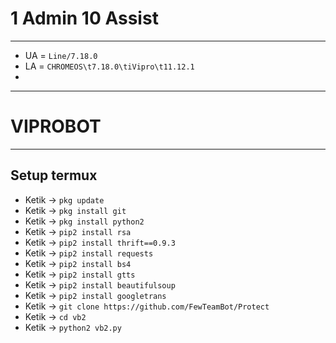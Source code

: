# 1 Admin 10 Assist 

------
- UA = `Line/7.18.0`
- LA = `CHROMEOS\t7.18.0\tiVipro\t11.12.1`
-
------

# VIPROBOT
----
Setup termux
----
- Ketik -> `pkg update`
- Ketik -> `pkg install git`
- Ketik -> `pkg install python2`
- Ketik -> `pip2 install rsa`
- Ketik -> `pip2 install thrift==0.9.3`
- Ketik -> `pip2 install requests`
- Ketik -> `pip2 install bs4`
- Ketik -> `pip2 install gtts`
- Ketik -> `pip2 install beautifulsoup`
- Ketik -> `pip2 install googletrans`
- Ketik -> `git clone https://github.com/FewTeamBot/Protect`
- Ketik -> `cd vb2`
- Ketik -> `python2 vb2.py`
